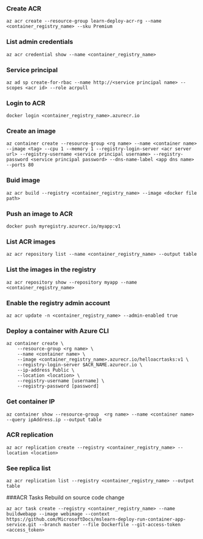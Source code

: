 ### Create ACR
```
az acr create --resource-group learn-deploy-acr-rg --name <container_registry_name> --sku Premium
```

### List admin credentials 
```
az acr credential show --name <container_registry_name>
```

### Service principal 
```
az ad sp create-for-rbac --name http://<service principal name> --scopes <acr id> --role acrpull
```

### Login to ACR
```
docker login <container_registry_name>.azurecr.io
```

### Create an image
```
az container create --resource-group <rg name> --name <container name> --image <tag> --cpu 1 --memory 1 --registry-login-server <acr server url> --registry-username <service principal username> --registry-password <service principal password> --dns-name-label <app dns name> --ports 80
```

### Buid image
```
az acr build --registry <container_registry_name> --image <docker file path>
```

### Push an image to ACR
```
docker push myregistry.azurecr.io/myapp:v1
```

### List ACR images
```
az acr repository list --name <container_registry_name> --output table
```

### List the images in the registry
```
az acr repository show --repository myapp --name <container_registry_name>
```

### Enable the registry admin account
```
az acr update -n <container_registry_name> --admin-enabled true
```

### Deploy a container with Azure CLI
```
az container create \
    --resource-group <rg name> \
    --name <container name> \
    --image <container_registry_name>.azurecr.io/helloacrtasks:v1 \
    --registry-login-server $ACR_NAME.azurecr.io \
    --ip-address Public \
    --location <location> \
    --registry-username [username] \
    --registry-password [password]
```

### Get container IP
```
az container show --resource-group  <rg name> --name <container name> --query ipAddress.ip --output table
```

### ACR replication
```
az acr replication create --registry <container_registry_name> --location <location>
```

### See replica list
```
az acr replication list --registry <container_registry_name> --output table
```

###ACR Tasks Rebuild on source code change
```
az acr task create --registry <container_registry_name> --name buildwebapp --image webimage --context https://github.com/MicrosoftDocs/mslearn-deploy-run-container-app-service.git --branch master --file Dockerfile --git-access-token <access_token>
```
